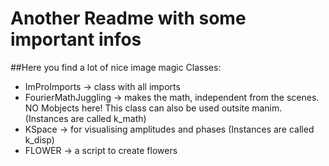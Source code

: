 # Another Readme with some important infos

##Here you find a lot of nice image magic
Classes:
* ImProImports -> class with all imports
* FourierMathJuggling -> makes the math, independent from the scenes. NO Mobjects here!
This class can also be used outsite manim. (Instances are called k_math)
* KSpace -> for visualising amplitudes and phases (Instances are called k_disp)
* FLOWER -> a script to create flowers
 
